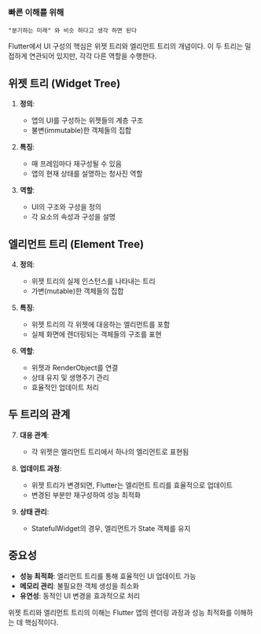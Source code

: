 
### 빠른 이해를 위해 
	"분기하는 미래" 와 비슷 하다고 생각 하면 된다 

Flutter에서 UI 구성의 핵심은 위젯 트리와 엘리먼트 트리의 개념이다. 이 두 트리는 밀접하게 연관되어 있지만, 각각 다른 역할을 수행한다.

## 위젯 트리 (Widget Tree)

1. **정의**: 
   - 앱의 UI를 구성하는 위젯들의 계층 구조
   - 불변(immutable)한 객체들의 집합

2. **특징**:
   - 매 프레임마다 재구성될 수 있음
   - 앱의 현재 상태를 설명하는 청사진 역할

3. **역할**:
   - UI의 구조와 구성을 정의
   - 각 요소의 속성과 구성을 설명

## 엘리먼트 트리 (Element Tree)

4. **정의**:
   - 위젯 트리의 실제 인스턴스를 나타내는 트리
   - 가변(mutable)한 객체들의 집합

5. **특징**:
   - 위젯 트리의 각 위젯에 대응하는 엘리먼트를 포함
   - 실제 화면에 렌더링되는 객체들의 구조를 표현

6. **역할**:
   - 위젯과 RenderObject를 연결
   - 상태 유지 및 생명주기 관리
   - 효율적인 업데이트 처리

## 두 트리의 관계

7. **대응 관계**:
   - 각 위젯은 엘리먼트 트리에서 하나의 엘리먼트로 표현됨

8. **업데이트 과정**:
   - 위젯 트리가 변경되면, Flutter는 엘리먼트 트리를 효율적으로 업데이트
   - 변경된 부분만 재구성하여 성능 최적화

9. **상태 관리**:
   - StatefulWidget의 경우, 엘리먼트가 State 객체를 유지

## 중요성

- **성능 최적화**: 엘리먼트 트리를 통해 효율적인 UI 업데이트 가능
- **메모리 관리**: 불필요한 객체 생성을 최소화
- **유연성**: 동적인 UI 변경을 효과적으로 처리

위젯 트리와 엘리먼트 트리의 이해는 Flutter 앱의 렌더링 과정과 성능 최적화를 이해하는 데 핵심적이다.